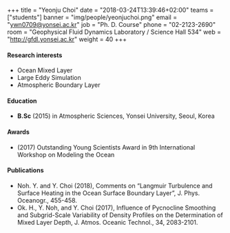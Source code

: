 +++
title = "Yeonju Choi"
date = "2018-03-24T13:39:46+02:00"
teams = ["students"]
banner = "img/people/yeonjuchoi.png"
email = "ywn0709@yonsei.ac.kr"
job = "Ph. D. Course"
phone = "02-2123-2690"
room = "Geophysical Fluid Dynamics Laboratory / Science Hall 534"
web = "http://gfdl.yonsei.ac.kr"
weight = 40
+++

#### Research interests
+ Ocean Mixed Layer
+ Large Eddy Simulation
+ Atmospheric Boundary Layer

#### Education
+ **B.Sc** (2015) in Atmospheric Sciences, Yonsei University, Seoul, Korea

#### Awards
 + (2017) Outstanding Young Scientists Award in 9th International Workshop on Modeling the Ocean

#### Publications
+ Noh. Y. and Y. Choi (2018), Comments on “Langmuir Turbulence and Surface Heating in the Ocean Surface Boundary Layer”, J. Phys. Oceanogr., 455-458.
+ Ok. H., Y. Noh, and Y. Choi (2017), Influence of Pycnocline Smoothing and Subgrid-Scale Variability of Density Profiles on the Determination of Mixed Layer Depth, J. Atmos. Oceanic Technol., 34, 2083-2101.
